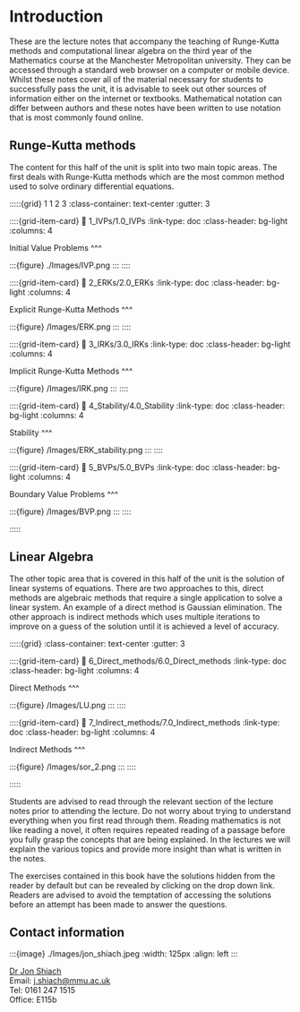 # Introduction

These are the lecture notes that accompany the teaching of Runge-Kutta methods and computational linear algebra on the third year of the Mathematics course at the Manchester Metropolitan university. They can be accessed through a standard web browser on a computer or mobile device. Whilst these notes cover all of the material necessary for students to successfully pass the unit, it is advisable to seek out other sources of information either on the internet or textbooks. Mathematical notation can differ between authors and these notes have been written to use notation that is most commonly found online.

## Runge-Kutta methods

The content for this half of the unit is split into two main topic areas. The first deals with Runge-Kutta methods which are the most common method used to solve ordinary differential equations. 

:::::{grid} 1 1 2 3
:class-container: text-center
:gutter: 3

::::{grid-item-card}
:link: 1_IVPs/1.0_IVPs
:link-type: doc
:class-header: bg-light
:columns: 4

Initial Value Problems
^^^

:::{figure} ./Images/IVP.png
:::
::::

::::{grid-item-card}
:link: 2_ERKs/2.0_ERKs
:link-type: doc
:class-header: bg-light
:columns: 4

Explicit Runge-Kutta Methods
^^^

:::{figure} /Images/ERK.png
:::
::::

::::{grid-item-card}
:link: 3_IRKs/3.0_IRKs
:link-type: doc
:class-header: bg-light
:columns: 4

Implicit Runge-Kutta Methods
^^^

:::{figure} /Images/IRK.png
:::
::::

::::{grid-item-card}
:link: 4_Stability/4.0_Stability
:link-type: doc
:class-header: bg-light
:columns: 4

Stability
^^^

:::{figure} /Images/ERK_stability.png
:::
::::

::::{grid-item-card}
:link: 5_BVPs/5.0_BVPs
:link-type: doc
:class-header: bg-light
:columns: 4

Boundary Value Problems
^^^

:::{figure} /Images/BVP.png
:::
::::

:::::

## Linear Algebra

The other topic area that is covered in this half of the unit is the solution of linear systems of equations. There are two approaches to this, direct methods are algebraic methods that require a single application to solve a linear system. An example of a direct method is Gaussian elimination. The other approach is indirect methods which uses multiple iterations to improve on a guess of the solution until it is achieved a level of accuracy.

:::::{grid}
:class-container: text-center
:gutter: 3

::::{grid-item-card}
:link: 6_Direct_methods/6.0_Direct_methods
:link-type: doc
:class-header: bg-light
:columns: 4

Direct Methods
^^^

:::{figure} /Images/LU.png
:::
::::

::::{grid-item-card}
:link: 7_Indirect_methods/7.0_Indirect_methods
:link-type: doc
:class-header: bg-light
:columns: 4

Indirect Methods
^^^

:::{figure} /Images/sor_2.png
:::
::::

:::::

Students are advised to read through the relevant section of the lecture notes prior to attending the lecture. Do not worry about trying to understand everything when you first read through them. Reading mathematics is not like reading a novel, it often requires repeated reading of a passage before you fully grasp the concepts that are being explained. In the lectures we will explain the various topics and provide more insight than what is written in the notes. 

The exercises contained in this book have the solutions hidden from the reader by default but can be revealed by clicking on the drop down link. Readers are advised to avoid the temptation of accessing the solutions before an attempt has been made to answer the questions.

## Contact information
:::{image} ./Images/jon_shiach.jpeg
:width: 125px
:align: left
:::

[Dr Jon Shiach](https://jonshiach.github.io/)<br>
Email: [j.shiach@mmu.ac.uk](mailto:j.shiach@mmu.ac.uk) <br>
Tel: 0161 247 1515 <br>
Office: E115b <br>